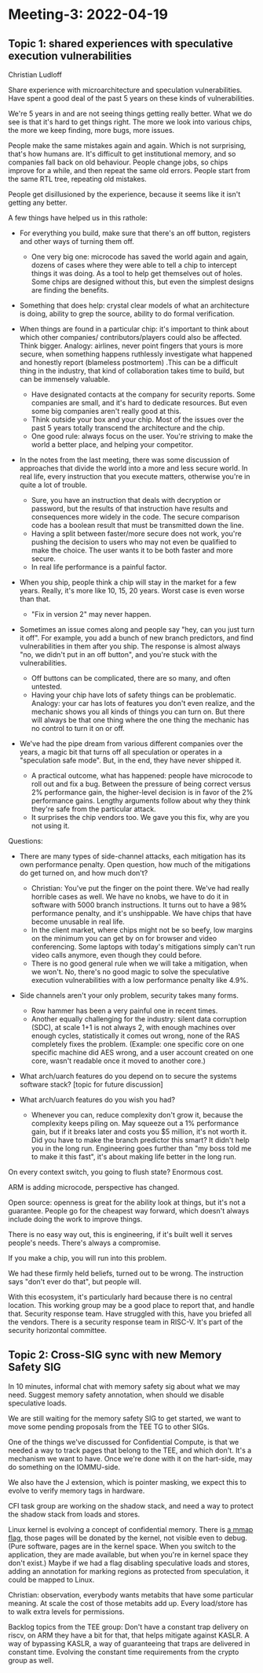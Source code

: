 # Meeting-3: 2022-04-19

## Topic 1: shared experiences with speculative execution vulnerabilities

Christian Ludloff

Share experience with microarchitecture and speculation vulnerabilities. Have spent a good deal of the past 5 years on these kinds of vulnerabilities.

We're 5 years in and are not seeing things getting really better. What we do see is that it's hard to get things right. The more we look into various chips, the more we keep finding, more bugs, more issues.

People make the same mistakes again and again. Which is not surprising, that's how humans are. It's difficult to get institutional memory, and so companies fall back on old behaviour. People change jobs, so chips improve for a while, and then repeat the same old errors. People start from the same RTL tree, repeating old mistakes.

People get disillusioned by the experience, because it seems like it isn't getting any better.


A few things have helped us in this rathole:
- For everything you build, make sure that there's an off button, registers and other ways of turning them off.
  * One very big one: microcode has saved the world again and again, dozens of cases where they were able to tell a chip to intercept things it was doing. As a tool to help get themselves out of holes. Some chips are designed without this, but even the simplest designs are finding the benefits.
  
- Something that does help: crystal clear models of what an architecture is doing, ability to grep the source, ability to do formal verification.

- When things are found in a particular chip: it's important to think about which other companies/ contributors/players could also be affected. Think bigger. Analogy: airlines, never point fingers that yours is more secure, when something happens ruthlessly investigate what happened and honestly report (blameless postmortem) .This can be a difficult thing in the industry, that kind of collaboration takes time to build, but can be immensely valuable.
  * Have designated contacts at the company for security reports. Some companies are small, and it's hard to dedicate resources. But even some big companies aren't really good at this.
  * Think outside your box and your chip. Most of the issues over the past 5 years totally transcend the architecture and the chip.
  * One good rule: always focus on the user. You're striving to make the world a better place, and helping your competitor.
 
 
- In the notes from the last meeting, there was some discussion of approaches that divide the world into a more and less secure world. In real life, every instruction that you execute matters, otherwise you're in quite a lot of trouble.
  * Sure, you have an instruction that deals with decryption or password, but the results of that instruction have results and consequences more widely in the code. The secure comparison code has a boolean result that must be transmitted down the line.
  * Having a split between faster/more secure does not work, you're pushing the decision to users who may not even be qualified to make the choice. The user wants it to be both faster and more secure.
  * In real life performance is a painful factor.
 
- When you ship, people think a chip will stay in the market for a few years. Really, it's more like 10, 15, 20 years. Worst case is even worse than that.
   * "Fix in version 2" may never happen.
  
  
- Sometimes an issue comes along and people say "hey, can you just turn it off". For example, you add a bunch of new branch predictors, and find vulnerabilities in them after you ship. The response is almost always "no, we didn't put in an off button", and you're stuck with the vulnerabilities.
   * Off buttons can be complicated, there are so many, and often untested.
   * Having your chip have lots of safety things can be problematic. Analogy: your car has lots of features you don't even realize, and the mechanic shows you all kinds of things you can turn on. But there will always be that one thing where the one thing the mechanic has no control to turn it on or off.
  
- We've had the pipe dream from various different companies over the years, a magic bit that turns off all speculation or operates in a "speculation safe mode". But, in the end, they have never shipped it.
   * A practical outcome, what has happened: people have microcode to roll out and fix a bug. Between the pressure of being correct versus 2% performance gain, the higher-level decision is in favor of the 2% performance gains. Lengthy arguments follow about why they think they're safe from the particular attack.
   * It surprises the chip vendors too. We gave you this fix, why are you not using it.
  
Questions:
- There are many types of side-channel attacks, each mitigation has its own performance penalty. Open question, how much of the mitigations do get turned on, and how much don't?
  * Christian: You've put the finger on the point there. We've had really horrible cases as well. We have no knobs, we have to do it in software with 5000 branch instructions. It turns out to have a 98% performance penalty, and it's unshippable. We have chips that have become unusable in real life.
  * In the client market, where chips might not be so beefy, low margins on the minimum you can get by on for browser and video conferencing. Some laptops with today's mitigations simply can't run video calls anymore, even though they could before.
  * There is no good general rule when we will take a mitigation, when we won't. No, there's no good magic to solve the speculative execution vulnerabilities with a low performance penalty like 4.9%.
 

- Side channels aren't your only problem, security takes many forms.
   * Row hammer has been a very painful one in recent times.
   * Another equally challenging for the industry: silent data corruption (SDC), at scale 1+1 is not always 2, with enough machines over enough cycles, statistically it comes out wrong, none of the RAS completely fixes the problem. (Example: one specific core on one specific machine did AES wrong, and a user account created on one core, wasn't readable once it moved to another core.)


- What arch/uarch features do you depend on to secure the systems software stack? [topic for future discussion]

- What arch/uarch features do you wish you had?
  * Whenever you can, reduce complexity don't grow it, because the complexity keeps piling on. May squeeze out a 1% performance gain, but if it breaks later and costs you $5 million, it's not worth it. Did you have to make the branch predictor this smart? It didn't help you in the long run. Engineering goes further than "my boss told me to make it this fast", it's about making life better in the long run.

On every context switch, you going to flush state? Enormous cost.

ARM is adding microcode, perspective has changed.

Open source: openness is great for the ability look at things, but it's not a guarantee. People go for the cheapest way forward, which doesn't always include doing the work to improve things.

There is no easy way out, this is engineering, if it's built well it serves people's needs. There's always a compromise.

If you make a chip, you will run into this problem.

We had these firmly held beliefs, turned out to be wrong. The instruction says "don't ever do that", but people will.

With this ecosystem, it's particularly hard because there is no central location. This working group may be a good place to report that, and handle that. Security response team. Have struggled with this, have you briefed all the vendors. There is a security response team in RISC-V. It's part of the security horizontal committee.


## Topic 2: Cross-SIG sync with new Memory Safety SIG

In 10 minutes, informal chat with memory safety sig about what we may need.
Suggest memory safety annotation, when should we disable speculative loads.

We are still waiting for the memory safety SIG to get started, we want to move some pending proposals from the TEE TG to other SIGs.

One of the things we've discussed for Confidential Compute, is that we needed a way to track pages that belong to the TEE, and which don't. It's a mechanism we want to have. Once we're done with it on the hart-side, may do something on the IOMMU-side.

We also have the J extension, which is pointer masking, we expect this to evolve to verify memory tags in hardware.

CFI task group are working on the shadow stack, and need a way to protect the shadow stack from loads and stores.

Linux kernel is evolving a concept of confidential memory. There is [a mmap flag](https://lwn.net/Articles/865256/), those pages will be donated by the kernel, not visible even to debug. (Pure software, pages are in the kernel space. When you switch to the application, they are made available, but when you're in kernel space they don't exist.) Maybe if we had a flag disabling speculative loads and stores, adding an annotation for marking regions as protected from speculation, it could be mapped to Linux.

Christian: observation, everybody wants metabits that have some particular meaning. At scale the cost of those metabits add up. Every load/store has to walk extra levels for permissions.


Backlog topics from the TEE group: Don't have a constant trap delivery on riscv, on ARM they have a bit for that, that helps mitigate against KASLR. A way of bypassing KASLR, a way of guaranteeing that traps are delivered in constant time. Evolving the constant time requirements from the crypto group as well.
